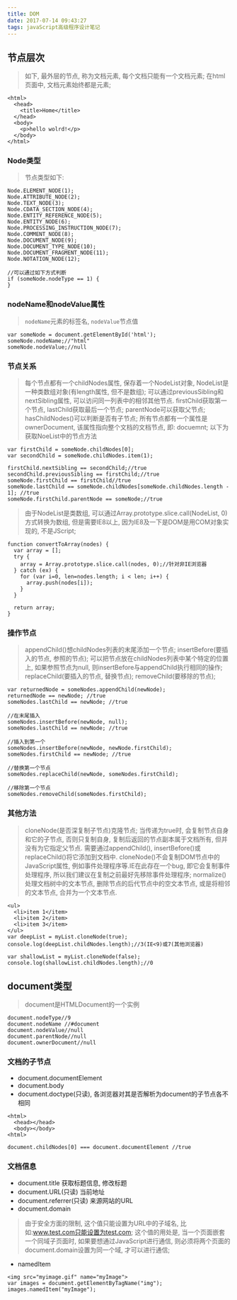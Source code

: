 ```yaml
---
title: DOM
date: 2017-07-14 09:43:27
tags: javaScript高级程序设计笔记
---
```

## 节点层次
> 如下, 最外层的节点<html>, 称为文档元素, 每个文档只能有一个文档元素;
在html页面中, 文档元素始终都是<html>元素;

```
<html>
  <head>
    <title>Home</title>
  </head>
  <body>
    <p>hello wolrd!</p>
  </body>
</html>
```

### Node类型
> 节点类型如下:

```
Node.ELEMENT_NODE(1);
Node.ATTRIBUTE_NODE(2);
Node.TEXT_NODE(3);
Node.CDATA_SECTION_NODE(4);
Node.ENTITY_REFERENCE_NODE(5);
Node.ENTITY_NODE(6);
Node.PROCESSING_INSTRUCTION_NODE(7);
Node.COMMENT_NODE(8);
Node.DOCUMENT_NODE(9);
Node.DOCUMENT_TYPE_NODE(10);
Node.DOCUMENT_FRAGMENT_NODE(11);
Node.NOTATION_NODE(12);

//可以通过如下方式判断
if (someNode.nodeType == 1) {
}
```
### nodeName和nodeValue属性
> `nodeName`元素的标签名, `nodeValue`节点值

```
var someNode = document.getElementById('html');
someNode.nodeName;//"html"
someNode.nodeValue;//null
```

### 节点关系
> 每个节点都有一个childNodes属性, 保存着一个NodeList对象, NodeList是一种类数组对象(有length属性, 但不是数组);
可以通过previousSibling和nextSibling属性, 可以访问同一列表中的相邻其他节点.
firstChild获取第一个节点, lastChild获取最后一个节点;
parentNode可以获取父节点;
hasChildNodes()可以判断是否有子节点;
所有节点都有一个属性是ownerDocument, 该属性指向整个文档的文档节点, 即: docuemnt;
以下为获取NoeList中的节点方法

```
var firstChild = someNode.childNodes[0];
var secondChild = someNode.childNodes.item(1);

firstChild.nextSibling == secondChild;//true
secondChild.previousSibling == firstChild;//true
someNode.firstChild == firstChild//true
someNode.lastChild == someNode.childNodes[someNode.childNodes.length - 1]; //true
someNode.firstChild.parentNode == someNode;//true
```

> 由于NodeList是类数组, 可以通过Array.prototype.slice.call(NodeList, 0)方式转换为数组, 但是需要IE8以上, 因为IE8及一下是DOM是用COM对象实现的, 不是JScript;

```
function convertToArray(nodes) {
  var array = [];
  try {
    array = Array.prototype.slice.call(nodes, 0);//针对非IE浏览器
  } catch (ex) {
    for (var i=0, len=nodes.length; i < len; i++) {
      array.push(nodes[i]);
    }
  }

  return array;
}
```

### 操作节点
> appendChild()想childNodes列表的末尾添加一个节点;
insertBefore(要插入的节点, 参照的节点); 可以把节点放在childNodes列表中某个特定的位置上, 如果参照节点为null, 则insertBefore与appendChild执行相同的操作;
replaceChild(要插入的节点, 替换节点);
removeChild(要移除的节点);

```
var returnedNode = someNodes.appendChild(newNode);
returnedNode == newNode; //true
someNodes.lastChild == newNode; //true

//在末尾插入
someNodes.insertBefore(newNode, null);
someNodes.lastChild == newNode; //true

//插入到第一个
someNodes.insertBefore(newNode, newNode.firstChild);
someNodes.firstChild == newNode; //true

//替换第一个节点
someNodes.replaceChild(newNode, someNodes.firstChild);

//移除第一个节点
someNodes.removeChild(someNodes.firstChild);
```

### 其他方法
> cloneNode(是否深复制子节点)克隆节点; 当传递为true时, 会复制节点自身和它的子节点, 否则只复制自身, 复制后返回的节点副本属于文档所有, 但并没有为它指定父节点. 需要通过appendChild(), insertBefore()或replaceChild()将它添加到文档中. cloneNode()不会复制DOM节点中的JavaScript属性, 例如事件处理程序等.IE在此存在一个bug, 即它会复制事件处理程序, 所以我们建议在复制之前最好先移除事件处理程序;
normalize()处理文档树中的文本节点, 删除节点的后代节点中的空文本节点, 或是将相邻的文本节点, 合并为一个文本节点.

```
<ul>
  <li>item 1</item>
  <li>item 2</item>
  <li>item 3</item>
</ul>
var deepList = myList.cloneNode(true);
console.log(deepList.childNodes.length);//3(IE<9)或7(其他浏览器)

var shallowList = myList.cloneNode(false);
console.log(shallowList.childNodes.length);//0
```

## document类型
> document是HTMLDocument的一个实例

```
document.nodeType//9
document.nodeName //#document
document.nodeValue//null
document.parentNode//null
document.ownerDocument//null
```

### 文档的子节点
- document.documentElement
- document.body
- document.doctype(只读), 各浏览器对其是否解析为document的子节点各不相同

```
<html>
  <head></head>
  <body></body>
<html>

document.childNodes[0] === document.documentElement //true
```

### 文档信息
- document.title 获取标题信息, 修改标题
- document.URL(只读) 当前地址
- document.referrer(只读) 来源网站的URL
- document.domain
> 由于安全方面的限制, 这个值只能设置为URL中的子域名, 比如:www.test.com只能设置为test.com;
这个值的用处是, 当一个页面嵌套一个同域子页面时, 如果要想通过JavaScript进行通信, 则必须将两个页面的document.domain设置为同一个域, 才可以进行通信;

- namedItem
```
<img src="myimage.gif" name="myImage">
var images = document.getElementByTagName("img");
images.namedItem("myImage");
```
